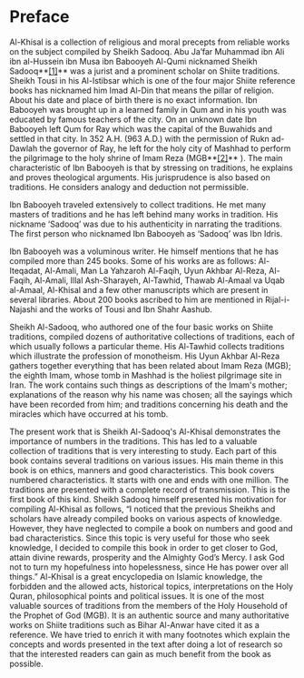 Preface
=======

Al-Khisal is a collection of religious and moral precepts from reliable
works on the subject compiled by Sheikh Sadooq. Abu Ja’far Muhammad ibn
Ali ibn al-Hussein ibn Musa ibn Babooyeh Al-Qumi nicknamed Sheikh
Sadooq**[[1]](footnotes_1.htm#b0001)** was a jurist and a prominent
scholar on Shiite traditions. Sheikh Tousi in his Al-Istibsar which is
one of the four major Shiite reference books has nicknamed him Imad
Al-Din that means the pillar of religion. About his date and place of
birth there is no exact information. Ibn Babooyeh was brought up in a
learned family in Qum and in his youth was educated by famous teachers
of the city. On an unknown date Ibn Babooyeh left Qum for Ray which was
the capital of the Buwahids and settled in that city. In 352 A.H. (963
A.D.) with the permission of Rukn ad-Dawlah the governor of Ray, he left
for the holy city of Mashhad to perform the pilgrimage to the holy
shrine of Imam Reza (MGB**[[2]](footnotes_1.htm#b0002)** ). The main
characteristic of Ibn Babooyeh is that by stressing on traditions, he
explains and proves theological arguments. His jurisprudence is also
based on traditions. He considers analogy and deduction not permissible.

Ibn Babooyeh traveled extensively to collect traditions. He met many
masters of traditions and he has left behind many works in tradition.
His nickname ‘Sadooq’ was due to his authenticity in narrating the
traditions. The first person who nicknamed Ibn Babooyeh as ‘Sadooq’ was
Ibn Idris.

Ibn Babooyeh was a voluminous writer. He himself mentions that he has
compiled more than 245 books. Some of his works are as follows:
Al-Iteqadat, Al-Amali, Man La Yahzaroh Al-Faqih, Uyun Akhbar Al-Reza,
Al-Faqih, Al-Amali, Illal Ash-Sharayeh, Al-Tawhid, Thawab Al-Amaal va
Uqab al-Amaal, Al-Khisal and a few other manuscripts which are present
in several libraries. About 200 books ascribed to him are mentioned in
Rijal-i-Najashi and the works of Tousi and Ibn Shahr Aashub.

Sheikh Al-Sadooq, who authored one of the four basic works on Shiite
traditions, compiled dozens of authoritative collections of traditions,
each of which usually follows a particular theme. His Al-Tawhid collects
traditions which illustrate the profession of monotheism. His Uyun
Akhbar Al-Reza gathers together everything that has been related about
Imam Reza (MGB); the eighth Imam, whose tomb in Mashhad is the holiest
pilgrimage site in Iran. The work contains such things as descriptions
of the Imam's mother; explanations of the reason why his name was
chosen; all the sayings which have been recorded from him; and
traditions concerning his death and the miracles which have occurred at
his tomb.

The present work that is Sheikh Al-Sadooq's Al-Khisal demonstrates the
importance of numbers in the traditions. This has led to a valuable
collection of traditions that is very interesting to study. Each part of
this book contains several traditions on various issues. His main theme
in this book is on ethics, manners and good characteristics. This book
covers numbered characteristics. It starts with one and ends with one
million. The traditions are presented with a complete record of
transmission. This is the first book of this kind. Sheikh Sadooq himself
presented his motivation for compiling Al-Khisal as follows, “I noticed
that the previous Sheikhs and scholars have already compiled books on
various aspects of knowledge. However, they have neglected to compile a
book on numbers and good and bad characteristics. Since this topic is
very useful for those who seek knowledge, I decided to compile this book
in order to get closer to God, attain divine rewards, prosperity and the
Almighty God’s Mercy. I ask God not to turn my hopefulness into
hopelessness, since He has power over all things.” Al-Khisal is a great
encyclopedia on Islamic knowledge, the forbidden and the allowed acts,
historical topics, interpretations on the Holy Quran, philosophical
points and political issues. It is one of the most valuable sources of
traditions from the members of the Holy Household of the Prophet of God
(MGB). It is an authentic source and many authoritative works on Shiite
traditions such as Bihar Al-Anwar have cited it as a reference. We have
tried to enrich it with many footnotes which explain the concepts and
words presented in the text after doing a lot of research so that the
interested readers can gain as much benefit from the book as possible.
